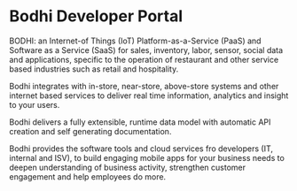 Bodhi Developer Portal
=====================
BODHI: an Internet-of Things (IoT) Platform-as-a-Service (PaaS) and Software as a Service (SaaS) for sales, inventory, labor, sensor, social data and applications, specific to the operation of restaurant and other service based industries such as retail and hospitality.

Bodhi integrates with in-store, near-store, above-store systems and other internet based services to deliver real time information, analytics and insight to your users.

Bodhi delivers a fully extensible, runtime data model with automatic API creation and self generating documentation.

Bodhi provides the software tools and cloud services fro developers (IT, internal and ISV), to build engaging mobile apps for your business needs to deepen understanding of business activity, strengthen customer engagement and help employees do more.


